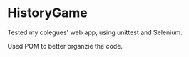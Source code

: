 # HistoryGame

Tested my colegues' web app, using unittest and Selenium. 

Used POM to better organzie the code. 
